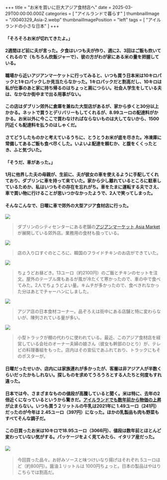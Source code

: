 +++
title = "お米を買いに巨大アジア食材店へ"
date = 2025-03-29T00:00:00.000Z
categories = [ "アイルランドで暮らす" ]
thumbnailImage = "/0040329_Asia-2.webp"
thumbnailImagePosition = "left"
tags = [ "アイルランドの小さな日本" ]
+++

#### 「そろそろお米が切れてきたよ。」

#### 2週間ほど前に夫が言った。夕食はいつも夫が作り、週に2、3回はご飯も炊いてくれるので（もちろん炊飯ジャーで）、彼の方がわが家にある米の量を把握している。

<!--more-->

#### 職場から近いアジアンマーケットに行ってみると、いつも買う日本米は10キロパックと1キロパックしか見当たらなかった。1キロパックだと割高だし、10キロは私が仕事のあと家に持ち帰るのはちょっと肩につらい。社会人学生をしている夫は、なかなか街中まで出る用事がない。

#### この店はダブリン郊外に倉庫を兼ねた大型店があるが、家から歩くと30分以上かかる。ネットで買うとデリバリーもしてくれるが、8.99ユーロの配達料がかかる。お米以外に今ここで買わなければならないものは大してないから、1500円近くも配達料を払うのはしゃくだ。

#### さてどうしたものかと考えているうちに、とうとうお米が底を尽きた。冷凍庫に常備してあるご飯も食べ尽くした。いよいよ配達を頼むか、と腹をくくったとき、ふと気づいた。

#### 「そうだ、車があった。」

#### 1月に他界した夫の母親が、生前に、夫が彼女の車を使えるように手配してくれており、ダブリンに車を持って来ていた。家から少し離れているところに駐車しているためか、私はいつもその存在を忘れがち。車をたまに運転する夫でさえ、車で買い物に行けることが思いつかなかったようで、2人で笑ってしまった。

#### そんなこんなで、日曜に車で郊外の大型アジア食材店に行った。

![](/0040329_Asia-1.webp)

> ダブリンのシティセンターにある老舗の[アジアンマーケット Asia Market](https://www.asiamarket.ie/) が展開している郊外店。業務用の食材も扱っている。

![](/0040329_Asia.webp)

> 店の入り口すぐのところに、韓国のフライドチキンのお店ができていた。

![](/0040329_Asia-5.webp)

> ちょうどお昼どき。13ユーロ（約2100円）のご飯とチキンのセットを注文。屋外のテーブル席もあるが風が冷たくて寒かったので、車の中で食べてみた。2人でちょうどよい量。キムチが多かったので、食べきれなかった分はあとでチャーハンにしました。

![](/0040329_Asia-4.webp)

> アジア店の日本食材コーナー。品ぞろえは街中にある店舗と特に変わらないが、陳列されている量が多い。

![](/0040329_Asia-3.webp)

> 小型トラックが棚の代わりに使われている。最近、このアジア食材店を経営している会社のオーナー夫婦の娘さん（彼女も幹部のひとり）が、テレビの料理番組をもった。店内はその宣伝であふれており、トラックにもそのポスターが。

#### 日曜だったせいか、店内には家族連れが多かったが、客層は非アジア人が半数くらいだったかもしれない。探しものを求めてうろうろとする人たちと何度もすれ違った。

#### 日本では今、さまざまなものの値段が高騰していると聞く。米は特に、去年の2倍近くになっているというから驚きだ。[アイルランドでも数年前から物価の上昇](https://www.rte.ie/news/ireland/2025/0320/1503033-grocery-comparison-ireland/)が止まらない。いつも買う２リットルの牛乳は2021年に 1.49ユーロ（241円）だったのが今年は 2.45ユーロ（397円）になった。ほかの乳製品も肉も野菜もすべてそんな調子だ。

#### この日買ったお米は10キロで18.95ユーロ（3066円）、値段は数年前とほとんど変わっていない気がする。パッケージをよく見てみたら、イタリア産だった。

#### ![](/0040329_Asia-2.webp)

> 今回買った品々。お好みソースと味つけいなり揚げはそれぞれ 5ユーロほど（約800円）。醤油１リットルは 1000円ちょっと。日本の製品はやはりこちらでは割高だ。
